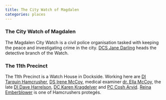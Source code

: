 ```yaml
---
title: The City Watch of Magdalen
categories: places
---
```


### The City Watch of Magdalen

The Magdalen City Watch is a civil police organisation tasked with keeping the peace and investigating crime in the city. [DCS Jane Darling](JaneDarling) heads the detective branch of the Watch.

### The 11th Precinct

The 11th Precinct is a Watch House in Dockside. Working here are [DI Tarquin Hamcrusher](TarquinHamcrusher), [DS Irene McCoy](IreneMcCoy), medical examiner [dr. Ella McCoy](EllaMcCoy), the late [DI Dave Harrelson](DaveHarrelson), [DC Karen Kragdelver](KarenKragdelver) and [PC Cosh Arvid](CoshArvid). [Reina Emberblower](ReinaEmberblower) is one of Hamcrushers protegés.

